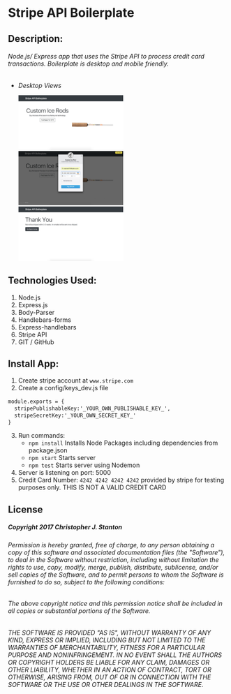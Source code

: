 
# Stripe API Boilerplate

## Description:
###### Node.js/ Express app that uses the Stripe API to process credit card transactions. Boilerplate is desktop and mobile friendly.

- *Desktop Views*

  <img src="./public/img/screenshots/main.png" width="50%">

  <img src="./public/img/screenshots/card.png" width="50%">

  <img src="./public/img/screenshots/success.png" width="50%">


## Technologies Used:
  1. Node.js
  2. Express.js
  3. Body-Parser
  6. Handlebars-forms
  7. Express-handlebars
  8. Stripe API
  9. GIT / GitHub


## Install App:
1. Create stripe account at ``www.stripe.com``
2. Create a config/keys_dev.js file

  ````
  module.exports = {
    stripePublishableKey:'_YOUR_OWN_PUBLISHABLE_KEY_',
    stripeSecretKey:'_YOUR_OWN_SECRET_KEY_'
  }
  ````
3. Run commands:
    - `` npm install `` Installs Node Packages including dependencies from package.json
    - ``` npm start ``` Starts server
    - ``` npm test ``` Starts server using Nodemon
4. Server is listening on port: 5000
5. Credit Card Number: ``4242 4242 4242 4242`` provided by stripe for testing purposes only.  THIS IS NOT A VALID CREDIT CARD


## License
##### Copyright 2017 Christopher J. Stanton

###### Permission is hereby granted, free of charge, to any person obtaining a copy of this software and associated documentation files (the "Software"), to deal in the Software without restriction, including without limitation the rights to use, copy, modify, merge, publish, distribute, sublicense, and/or sell copies of the Software, and to permit persons to whom the Software is furnished to do so, subject to the following conditions:

###### The above copyright notice and this permission notice shall be included in all copies or substantial portions of the Software.

###### THE SOFTWARE IS PROVIDED "AS IS", WITHOUT WARRANTY OF ANY KIND, EXPRESS OR IMPLIED, INCLUDING BUT NOT LIMITED TO THE WARRANTIES OF MERCHANTABILITY, FITNESS FOR A PARTICULAR PURPOSE AND NONINFRINGEMENT. IN NO EVENT SHALL THE AUTHORS OR COPYRIGHT HOLDERS BE LIABLE FOR ANY CLAIM, DAMAGES OR OTHER LIABILITY, WHETHER IN AN ACTION OF CONTRACT, TORT OR OTHERWISE, ARISING FROM, OUT OF OR IN CONNECTION WITH THE SOFTWARE OR THE USE OR OTHER DEALINGS IN THE SOFTWARE.
